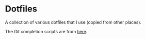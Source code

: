 # Dotfiles

A collection of various dotfiles that I use (copied from other places).

The Git completion scripts are from [here](https://github.com/git/git/tree/master/contrib/completion).
